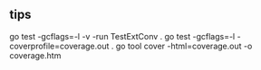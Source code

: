 ## tips

go test -gcflags=-l -v -run TestExtConv .
go test -gcflags=-l -coverprofile=coverage.out .
go tool cover -html=coverage.out -o coverage.htm